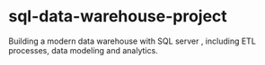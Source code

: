 # sql-data-warehouse-project
Building a modern data warehouse with SQL server , including ETL processes, data modeling and analytics.
